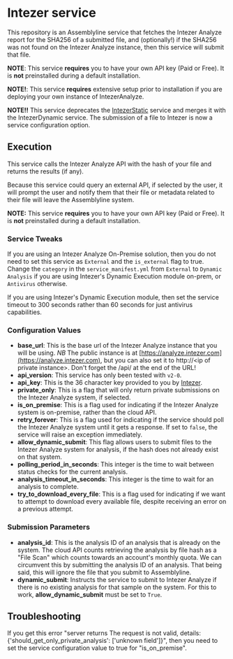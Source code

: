 # Intezer service
This repository is an Assemblyline service that fetches the Intezer Analyze report for the SHA256 of a submitted file, and (optionally!) if the SHA256 was not found on the Intezer Analyze instance, then this service will submit that file.

**NOTE**: This service **requires** you to have your own API key (Paid or Free). It is **not** preinstalled during a default installation.

**NOTE!**: This service **requires** extensive setup prior to installation if you are deploying your own instance of IntezerAnalyze.

**NOTE!!** This service deprecates the [IntezerStatic](https://github.com/CybercentreCanada/assemblyline-service-intezer-static) service and merges it with the IntezerDynamic service. The submission of a file to Intezer is now a service configuration option.

## Execution

This service calls the Intezer Analyze API with the hash of your file and returns the results (if any).

Because this service could query an external API, if selected by the user, it will prompt the user and notify them that their file or metadata related to their file will leave the Assemblyline system.

**NOTE:** This service **requires** you to have your own API key (Paid or Free). It is **not** preinstalled during a default installation.

### Service Tweaks
If you are using an Intezer Analyze On-Premise solution, then you do not need to set this service as `External` and the `is_external` flag to true. Change the `category` in the `service_manifest.yml` from `External` to `Dynamic Analysis` if you are using Intezer's Dynamic Execution module on-prem, or `Antivirus` otherwise.

If you are using Intezer's Dynamic Execution module, then set the service timeout to 300 seconds rather than 60 seconds for just antivirus capabilities.

### Configuration Values
* **base_url**: This is the base url of the Intezer Analyze instance that you will be using. *NB* The public instance is at [https://analyze.intezer.com](https://analyze.intezer.com), but you can also set it to http://\<ip of private instance>. Don't forget the /api/ at the end of the URL!
* **api_version**: This service has only been tested with `v2-0`.
* **api_key**: This is the 36 character key provided to you by [Intezer](https://www.intezer.com/blog/malware-analysis/api-intezer-analyze-community/).
* **private_only**: This is a flag that will only return private submissions on the Intezer Analyze system, if selected.
* **is_on_premise**: This is a flag used for indicating if the Intezer Analyze system is on-premise, rather than the cloud API.
* **retry_forever**: This is a flag used for indicating if the service should poll the Intezer Analyze system until it gets a response. If set to `false`, the service will raise an exception immediately.
* **allow_dynamic_submit**: This flag allows users to submit files to the Intezer Analyze system for analysis, if the hash does not already exist on that system.
* **polling_period_in_seconds**: This integer is the time to wait between status checks for the current analysis.
* **analysis_timeout_in_seconds**: This integer is the time to wait for an analysis to complete.
* **try_to_download_every_file**: This is a flag used for indicating if we want to attempt to download every available file, despite receiving an error on a previous attempt.

### Submission Parameters
* **analysis_id**: This is the analysis ID of an analysis that is already on the system. The cloud API counts retrieving the analysis by file hash as a "File Scan" which counts towards an account's monthly quota. We can circumvent this by submitting the analysis ID of an analysis. That being said, this will ignore the file that you submit to Assemblyline.
* **dynamic_submit**: Instructs the service to submit to Intezer Analyze if there is no existing analysis for that sample on the system. For this to work, **allow_dynamic_submit** must be set to `True`.

## Troubleshooting
If you get this error "server returns The request is not valid, details: {'should_get_only_private_analysis': ['unknown field']}", then you need to set the service configuration value to true for "is_on_premise".
